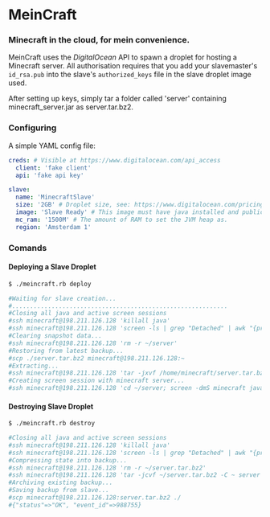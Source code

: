 # MeinCraft
### Minecraft in the cloud, for mein convenience.

MeinCraft uses the *DigitalOcean* API to spawn a droplet for hosting a Minecraft server.
All authorisation requires that you add your slavemaster's `id_rsa.pub` into the slave's `authorized_keys` file in the slave droplet image used.

After setting up keys, simply tar a folder called 'server' containing minecraft_server.jar as server.tar.bz2.

### Configuring
A simple YAML config file:

```yaml
creds: # Visible at https://www.digitalocean.com/api_access
  client: 'fake client'
  api: 'fake api key'

slave:
  name: 'MinecraftSlave'
  size: '2GB' # Droplet size, see: https://www.digitalocean.com/pricing
  image: 'Slave Ready' # This image must have java installed and public keys added.
  mc_ram: '1500M' # The amount of RAM to set the JVM heap as.
  region: 'Amsterdam 1'
```

### Comands

#### Deploying a Slave Droplet
```bash
$ ./meincraft.rb deploy
```
```bash
#Waiting for slave creation...
#............................................................
#Closing all java and active screen sessions
#ssh minecraft@198.211.126.128 'killall java'
#ssh minecraft@198.211.126.128 'screen -ls | grep "Detached" | awk "{print $1}" | xargs -i screen -X -S {} quit'
#Clearing snapshot data...
#ssh minecraft@198.211.126.128 'rm -r ~/server'
#Restoring from latest backup...
#scp ./server.tar.bz2 minecraft@198.211.126.128:~
#Extracting...
#ssh minecraft@198.211.126.128 'tar -jxvf /home/minecraft/server.tar.bz2'
#Creating screen session with minecraft server...
#ssh minecraft@198.211.126.128 'cd ~/server; screen -dmS minecraft java -Xms1500M -Xmx1500M -jar minecraft_server.jar nogui'
```

#### Destroying Slave Droplet
```bash
$ ./meincraft.rb destroy
```
```bash
#Closing all java and active screen sessions
#ssh minecraft@198.211.126.128 'killall java'
#ssh minecraft@198.211.126.128 'screen -ls | grep "Detached" | awk "{print $1}" | xargs -i screen -X -S {} quit'
#Compressing state into backup...
#ssh minecraft@198.211.126.128 'rm -r ~/server.tar.bz2'
#ssh minecraft@198.211.126.128 'tar -jcvf ~/server.tar.bz2 -C ~ server'
#Archiving existing backup...
#Saving backup from slave...
#scp minecraft@198.211.126.128:server.tar.bz2 ./
#{"status"=>"OK", "event_id"=>988755}
```
